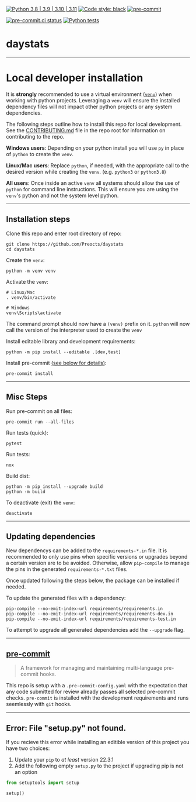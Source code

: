 [![Python 3.8 | 3.9 | 3.10 | 3.11](https://img.shields.io/badge/Python-3.8%20%7C%203.9%20%7C%203.10%20%7C%203.11-blue)](https://www.python.org/downloads)
[![Code style: black](https://img.shields.io/badge/code%20style-black-000000.svg)](https://github.com/psf/black)
[![pre-commit](https://img.shields.io/badge/pre--commit-enabled-brightgreen?logo=pre-commit&logoColor=white)](https://github.com/pre-commit/pre-commit)

[![pre-commit.ci status](https://results.pre-commit.ci/badge/github/Preocts/daystats/main.svg)](https://results.pre-commit.ci/latest/github/Preocts/daystats/main)
[![Python tests](https://github.com/Preocts/daystats/actions/workflows/python-tests.yml/badge.svg?branch=main)](https://github.com/Preocts/daystats/actions/workflows/python-tests.yml)

# daystats

---

# Local developer installation

It is **strongly** recommended to use a virtual environment
([`venv`](https://docs.python.org/3/library/venv.html)) when working with python
projects. Leveraging a `venv` will ensure the installed dependency files will
not impact other python projects or any system dependencies.

The following steps outline how to install this repo for local development. See
the [CONTRIBUTING.md](CONTRIBUTING.md) file in the repo root for information on
contributing to the repo.

**Windows users**: Depending on your python install you will use `py` in place
of `python` to create the `venv`.

**Linux/Mac users**: Replace `python`, if needed, with the appropriate call to
the desired version while creating the `venv`. (e.g. `python3` or `python3.8`)

**All users**: Once inside an active `venv` all systems should allow the use of
`python` for command line instructions. This will ensure you are using the
`venv`'s python and not the system level python.

---

## Installation steps

Clone this repo and enter root directory of repo:

```console
git clone https://github.com/Preocts/daystats
cd daystats
```

Create the `venv`:

```console
python -m venv venv
```

Activate the `venv`:

```console
# Linux/Mac
. venv/bin/activate

# Windows
venv\Scripts\activate
```

The command prompt should now have a `(venv)` prefix on it. `python` will now
call the version of the interpreter used to create the `venv`

Install editable library and development requirements:

```console
python -m pip install --editable .[dev,test]
```

Install pre-commit [(see below for details)](#pre-commit):

```console
pre-commit install
```

---

## Misc Steps

Run pre-commit on all files:

```console
pre-commit run --all-files
```

Run tests (quick):

```console
pytest
```

Run tests:

```console
nox
```

Build dist:

```console
python -m pip install --upgrade build
python -m build
```

To deactivate (exit) the `venv`:

```console
deactivate
```

---

## Updating dependencies

New dependencys can be added to the `requirements-*.in` file. It is recommended
to only use pins when specific versions or upgrades beyond a certain version are
to be avoided. Otherwise, allow `pip-compile` to manage the pins in the
generated `requirements-*.txt` files.

Once updated following the steps below, the package can be installed if needed.

To update the generated files with a dependency:

```console
pip-compile --no-emit-index-url requirements/requirements.in
pip-compile --no-emit-index-url requirements/requirements-dev.in
pip-compile --no-emit-index-url requirements/requirements-test.in
```

To attempt to upgrade all generated dependencies add the `--upgrade` flag.

---

## [pre-commit](https://pre-commit.com)

> A framework for managing and maintaining multi-language pre-commit hooks.

This repo is setup with a `.pre-commit-config.yaml` with the expectation that
any code submitted for review already passes all selected pre-commit checks.
`pre-commit` is installed with the development requirements and runs seemlessly
with `git` hooks.

---

## Error: File "setup.py" not found.

If you recieve this error while installing an editible version of this project you have two choices:

1. Update your `pip` to *at least* version 22.3.1
2. Add the following empty `setup.py` to the project if upgrading pip is not an option

```py
from setuptools import setup

setup()
```
